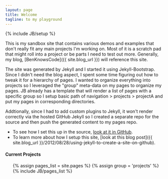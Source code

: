 ```yaml
---
layout: page
title: Welcome 
tagline: to my playground
---
```

{% include JB/setup %}

This is my sandbox site that contains various demos and examples
that don't really fit any main projects I'm working on.  Most of it is a scratch pad that
might roll into a project or be parts I need to test out more.  Generally, my blog, 
[BenKnowsCode]({{ site.blog_url }}) will reference this site.

The site was generated by Jekyll and I started it using Jekyll-Bootstrap.  Since I didn't 
need the blog aspect, I spent some time figuring out how to tweak it for a hierarchy of
pages.  I wanted to organize everything into projects so I leveraged the "group" meta-data
on my pages to organize my pages.  JB already has a template that will render a list of
pages with a specific group so I setup basic path of navigation > projects > projectA and
put my pages in corresponding directories.

Addtionally, since I had to add custom plugins to Jekyll, it won't render correctly via the
hosted GitHub Jekyll so I created a separate repo for the source and then push the generated
content to my pages repo.

* To see how I set this up in the source, [look at it in GitHub](https://github.com/bseth99/sandbox/).
* To learn more about how I setup this site, [look at this blog post]({{ site.blog_url }}/2012/08/28/using-jekyll-to-create-a-site-on-github).

#### Current Projects  
  
<ul class="pages">
   {% assign pages_list = site.pages %}
   {% assign group = 'projects' %}
   {% include JB/pages_list %}
</ul>
